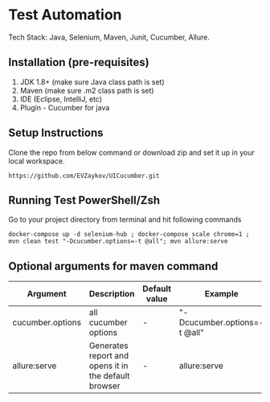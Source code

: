 # Test Automation
Tech Stack: Java, Selenium, Maven, Junit, Cucumber, Allure.

Installation (pre-requisites)
-----------------------------
1. JDK 1.8+ (make sure Java class path is set)
2. Maven (make sure .m2 class path is set)
3. IDE (Eclipse, IntelliJ, etc)
4. Plugin - Cucumber for java

Setup Instructions
--------------
Clone the repo from below command or download zip and set it up in your local workspace.
```
https://github.com/EVZaykov/UICucumber.git
```

Running Test PowerShell/Zsh
------------
Go to your project directory from terminal and hit following commands
```
docker-compose up -d selenium-hub ; docker-compose scale chrome=1 ; mvn clean test "-Dcucumber.options=-t @all"; mvn allure:serve

```
Optional arguments for maven command
------------------------------------
| Argument          | Description                                           | Default value                         |Example                      |
| ------------------| -------------                                         |---------------------------------------|-----------------------------|
| cucumber.options  | all cucumber options                                  |-                                      | "-Dcucumber.options=-t @all"|
| allure:serve      | Generates report and opens it in the default browser  |-                                      | allure:serve







